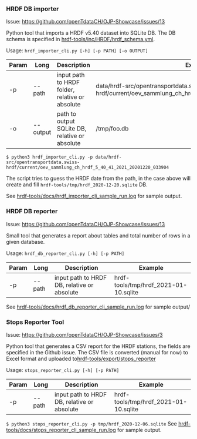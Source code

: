 ### HRDF DB importer

Issue: https://github.com/openTdataCH/OJP-Showcase/issues/13

Python tool that imports a HRDF v5.40 dataset into SQLite DB.
The DB schema is specified in [hrdf-tools/inc/HRDF/hrdf_schema.yml](inc/HRDF/hrdf_schema.yml).

Usage: `hrdf_importer_cli.py [-h] [-p PATH] [-o OUTPUT]`

|Param|Long|Description|Example|
|--|--|--|--|
|-p|--path|input path to HRDF folder, relative or absolute|data/hrdf-src/opentransportdata.swiss-hrdf/current/oev_sammlung_ch_hrdf_5_40_41_2021_20201220_033904|
|-o|--output|path to output SQLite DB, relative or absolute|/tmp/foo.db|

`$ python3 hrdf_importer_cli.py -p data/hrdf-src/opentransportdata.swiss-hrdf/current/oev_sammlung_ch_hrdf_5_40_41_2021_20201220_033904`

The script tries to guess the HRDF date from the path, in the case above will create and fill `hrdf-tools/tmp/hrdf_2020-12-20.sqlite` DB.

See [hrdf-tools/docs/hrdf_importer_cli_sample_run.log](docs/hrdf_importer_cli_sample_run.log) for sample output.

### HRDF DB reporter

Issue: https://github.com/openTdataCH/OJP-Showcase/issues/13

Small tool that generates a report about tables and total number of rows in a given database.

Usage: `hrdf_db_reporter_cli.py [-h] [-p PATH]`

|Param|Long|Description|Example|
|--|--|--|--|
|-p|--path|input path to HRDF DB, relative or absolute|hrdf-tools/tmp/hrdf_2021-01-10.sqlite|

See [hrdf-tools/docs/hrdf_db_reporter_cli_sample_run.log](docs/hrdf_db_reporter_cli_sample_run.log) for sample output/

### Stops Reporter Tool

Issue: https://github.com/openTdataCH/OJP-Showcase/issues/3

Python tool that generates a CSV report for the HRDF stations, the fields are specified in the Github issue.
The CSV file is converted (manual for now) to Excel format and uploaded to[hrdf-tools/export/stops_reporter](hrdf-toolsexport/stops_reporter)

Usage: `stops_reporter_cli.py [-h] [-p PATH]`

|Param|Long|Description|Example|
|--|--|--|--|
|-p|--path|input path to HRDF DB, relative or absolute|hrdf-tools/tmp/hrdf_2021-01-10.sqlite|

`$ python3 stops_reporter_cli.py -p tmp/hrdf_2020-12-06.sqlite`
See [hrdf-tools/docs/stops_reporter_cli_sample_run.log](docs/stops_reporter_cli_sample_run.log) for sample output.

